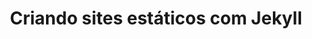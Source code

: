 ---
title: "Criando sites estáticos com Jekyll"
link: 'http://willianjusten.teachable.com/courses/criando-sites-estaticos-com-jekyll'
introduction: 'Aprenda a criar sites estáticos com o Jekyll e hospedar diretamente no Github Pages '
main-class: 'jekyll'
color: '#B31917'
tags:
- jekyll
- github-pages
- cursos
---